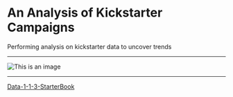 # An Analysis of Kickstarter Campaigns
Performing analysis on kickstarter data to uncover trends
_ _ _ 
![This is an image](/assets/images/Launchchart.png)
_ _ _ 
[Data-1-1-3-StarterBook](data-1-1-3-StarterBook.xlsx)
